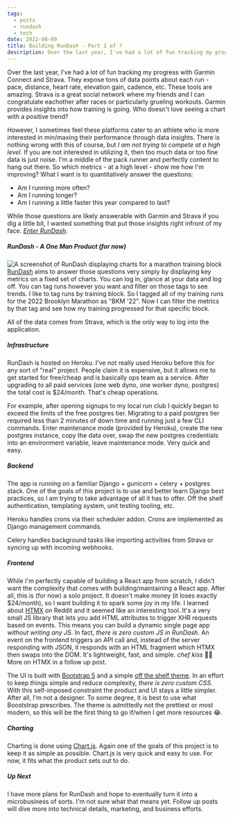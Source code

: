 ```yaml
---
tags:
  - posts
  - rundash
  - tech
date: 2022-08-09
title: Building RunDash - Part 1 of ?
description: Over the last year, I've had a lot of fun tracking my progress with Garmin Connect and Strava. They expose tons of data points about each run - pace, distance, heart rate, elevation gain, cadence, etc. These tools are amazing. Strava is a great social network where my friends and I can congratulate eachother after races or particularly grueling workouts. Garmin provides insights into how training is going. Who doesn't love seeing a chart with a positive trend?
---
```

Over the last year, I've had a lot of fun tracking my progress with Garmin Connect and Strava. They expose tons of data points about each run - pace, distance, heart rate, elevation gain, cadence, etc. These tools are amazing. Strava is a great social network where my friends and I can congratulate eachother after races or particularly grueling workouts. Garmin provides insights into how training is going. Who doesn't love seeing a chart with a positive trend?<!-- excerpt -->

However, I sometimes feel these platforms cater to an athlete who is more interested in min/maxing their performance through data insights. There is nothing wrong with this of course, but *I am not trying to compete at a high level.* If you are not interested in utilizing it, then too much data or too fine data is just noise. I'm a middle of the pack runner and perfectly content to hang out there. So which metrics - at a high level - show me how I'm improving? What I want is to quantitatively answer the questions:

* Am I running more often?
* Am I running longer?
* Am I running a little faster this year compared to last?

While those questions are likely answerable with Garmin and Strava if you dig a little bit, I wanted something that put those insights right infront of my face. <a href="https://rundashapp.com/">*Enter RunDash*</a>.

##### RunDash - A One Man Product (for now)
<img class="post-image" src="{{ '/img/posts/rundash/bkm-22-dashboard.png' | url }}" alt="A screenshot of RunDash displaying charts for a marathon training block" />
<a href="https://rundashapp.com/">RunDash</a> aims to answer those questions very simply by displaying key metrics on a fixed set of charts. You can log in, glance at your data and log off. You can tag runs however you want and filter on those tags to see trends. I like to tag runs by training block. So I tagged all of my training runs for the 2022 Brooklyn Marathon as "BKM '22". Now I can filter the metrics by that tag and see how my training progressed for that specific block.

All of the data comes from Strava, which is the only way to log into the application.

##### Infrastructure
RunDash is hosted on Heroku. I've not really used Heroku before this for any sort of "real" project. People claim it is expensive, but it allows me to get started for free/cheap and is basically ops team as a service. After upgrading to all paid services (one web dyno, one worker dyno, postgres) the total cost is $24/month. That's cheap operations.

For example, after opening signups to my local run club I quickly began to exceed the limits of the free postgres tier. Migrating to a paid postgres tier required less than 2 minutes of down time and running just a few CLI commands. Enter maintenance mode (provided by Heroku), create the new postgres instance, copy the data over, swap the new postgres credentials into an environment variable, leave maintenance mode. Very quick and easy.

##### Backend
The app is running on a familiar Django + gunicorn + celery + postgres stack. One of the goals of this project is to use and better learn Django best practices, so I am trying to take advantage of all it has to offer. Off the shelf authentication, templating system, unit testing tooling, etc.

Heroku handles crons via their scheduler addon. Crons are implemented as Django management commands.

Celery handles background tasks like importing activities from Strava or syncing up with incoming webhooks.

##### Frontend
While I'm perfectly capable of building a React app from scratch, I didn't want the complexity that comes with building/maintaining a React app. After all, this is (for now) a solo project. It doesn't make money (it loses exactly $24/month), so I want building it to spark some joy in my life. I learned about <a href="https://htmx.org/">HTMX</a> on Reddit and it seemed like an interesting tool. It's a very small JS library that lets you add HTML attributes to trigger XHR requests based on events. This means you can build a dynamic single page app *without writing any JS*. In fact, *there is zero custom JS in RunDash*. An event on the frontend triggers an API call and, instead of the server responding with JSON, it responds with an HTML fragment which HTMX then swaps into the DOM. It's lightweight, fast, and simple. *chef kiss* 👨‍🍳 More on HTMX in a follow up post.

The UI is built with <a href="https://getbootstrap.com/">Bootstrap 5</a> and a simple <a href="https://bootswatch.com/yeti/">off the shelf theme</a>. In an effort to keep things simple and reduce complexity, *there is zero custom CSS*. With this self-imposed constraint the product and UI stays a little simpler. After all, I'm not a designer. To some degree, it is best to use what Booststrap prescribes. The theme is admittedly not the prettiest or most modern, so this will be the first thing to go if/when I get more resources 😂.

##### Charting
Charting is done using <a href="https://www.chartjs.org/">Chart.js</a>. Again one of the goals of this project is to keep it as simple as possible. Chart.js is very quick and easy to use. For now, it fits what the product sets out to do.

##### Up Next
I have more plans for RunDash and hope to eventually turn it into a microbusiness of sorts. I'm not sure what that means yet. Follow up posts will dive more into technical details, marketing, and business efforts.

